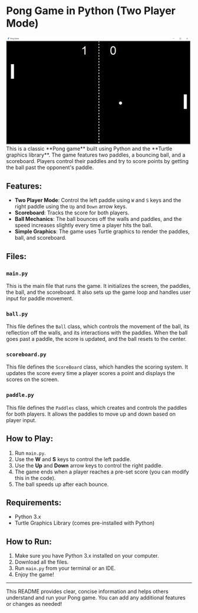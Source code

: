 
# Pong Game in Python (Two Player Mode)
<img src="pong_game.JPG" width="500">
This is a classic **Pong game** built using Python and the **Turtle graphics library**. The game features two paddles, a bouncing ball, and a scoreboard. Players control their paddles and try to score points by getting the ball past the opponent's paddle.

## Features:
- **Two Player Mode**: Control the left paddle using `W` and `S` keys and the right paddle using the `Up` and `Down` arrow keys.
- **Scoreboard**: Tracks the score for both players.
- **Ball Mechanics**: The ball bounces off the walls and paddles, and the speed increases slightly every time a player hits the ball.
- **Simple Graphics**: The game uses Turtle graphics to render the paddles, ball, and scoreboard.

## Files:

### `main.py`
This is the main file that runs the game. It initializes the screen, the paddles, the ball, and the scoreboard. It also sets up the game loop and handles user input for paddle movement.

### `ball.py`
This file defines the `Ball` class, which controls the movement of the ball, its reflection off the walls, and its interactions with the paddles. When the ball goes past a paddle, the score is updated, and the ball resets to the center.

### `scoreboard.py`
This file defines the `ScoreBoard` class, which handles the scoring system. It updates the score every time a player scores a point and displays the scores on the screen.

### `paddle.py`
This file defines the `Paddles` class, which creates and controls the paddles for both players. It allows the paddles to move up and down based on player input.

## How to Play:
1. Run `main.py`.
2. Use the **W** and **S** keys to control the left paddle.
3. Use the **Up** and **Down** arrow keys to control the right paddle.
4. The game ends when a player reaches a pre-set score (you can modify this in the code).
5. The ball speeds up after each bounce.

## Requirements:
- Python 3.x
- Turtle Graphics Library (comes pre-installed with Python)

## How to Run:
1. Make sure you have Python 3.x installed on your computer.
2. Download all the files.
3. Run `main.py` from your terminal or an IDE.
4. Enjoy the game!

---

This README provides clear, concise information and helps others understand and run your Pong game. You can add any additional features or changes as needed!
